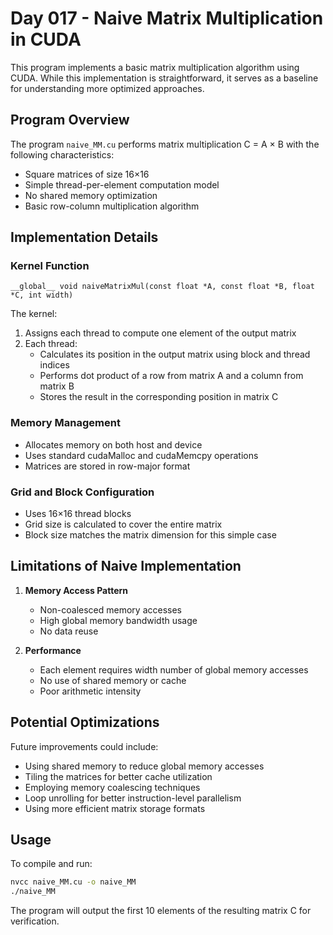 # Day 017 - Naive Matrix Multiplication in CUDA

This program implements a basic matrix multiplication algorithm using CUDA. While this implementation is straightforward, it serves as a baseline for understanding more optimized approaches.

## Program Overview

The program `naive_MM.cu` performs matrix multiplication C = A × B with the following characteristics:
- Square matrices of size 16×16
- Simple thread-per-element computation model
- No shared memory optimization
- Basic row-column multiplication algorithm

## Implementation Details

### Kernel Function
```cuda
__global__ void naiveMatrixMul(const float *A, const float *B, float *C, int width)
```

The kernel:
1. Assigns each thread to compute one element of the output matrix
2. Each thread:
   - Calculates its position in the output matrix using block and thread indices
   - Performs dot product of a row from matrix A and a column from matrix B
   - Stores the result in the corresponding position in matrix C

### Memory Management
- Allocates memory on both host and device
- Uses standard cudaMalloc and cudaMemcpy operations
- Matrices are stored in row-major format

### Grid and Block Configuration
- Uses 16×16 thread blocks
- Grid size is calculated to cover the entire matrix
- Block size matches the matrix dimension for this simple case

## Limitations of Naive Implementation

1. **Memory Access Pattern**
   - Non-coalesced memory accesses
   - High global memory bandwidth usage
   - No data reuse

2. **Performance**
   - Each element requires width number of global memory accesses
   - No use of shared memory or cache
   - Poor arithmetic intensity

## Potential Optimizations

Future improvements could include:
- Using shared memory to reduce global memory accesses
- Tiling the matrices for better cache utilization
- Employing memory coalescing techniques
- Loop unrolling for better instruction-level parallelism
- Using more efficient matrix storage formats

## Usage

To compile and run:
```bash
nvcc naive_MM.cu -o naive_MM
./naive_MM
```

The program will output the first 10 elements of the resulting matrix C for verification.
